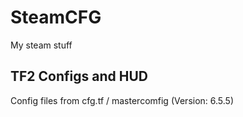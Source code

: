 # SteamCFG
My steam stuff

## TF2 Configs and HUD

Config files from  cfg.tf / mastercomfig (Version: 6.5.5)